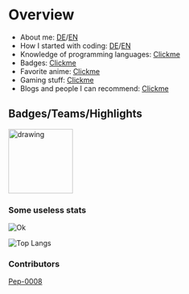 # Overview

- About me: [DE](https://github.com/Ari24-cb24/personal-information/blob/main/about_me-de.md)/[EN]()
- How I started with coding: [DE](https://github.com/Ari24-cb24/personal-information/blob/main/started_with_coding-de.md)/[EN]()
- Knowledge of programming languages: [Clickme](https://github.com/Ari24-cb24/personal-information/blob/main/languages_why.md)
- Badges: [Clickme](https://github.com/Ari24-cb24/Ari24-cb24/blob/master/README.md#badgesteamshighlights)
- Favorite anime: [Clickme](https://github.com/Ari24-cb24/personal-information/blob/main/favorite-anime.md)
- Gaming stuff: [Clickme](https://github.com/Ari24-cb24/personal-information/blob/main/gaming_thingies.md)
- Blogs and people I can recommend: [Clickme](https://github.com/Ari24-cb24/personal-information/blob/main/recommended_bloggos_and_people.md)

## Badges/Teams/Highlights

<p float="left">
  <img src="http://aridevelopment.de/static/emojis/base.png" alt="drawing" width="128"/>
</p>

### Some useless stats

![Ok](https://github-readme-stats.vercel.app/api?username=Ari24-cb24&count_private=true&show_icons=true&theme=radical)

![Top Langs](https://github-readme-stats.vercel.app/api/top-langs/?username=Ari24-cb24&layout=compact&theme=radical)

### Contributors

[Pep-0008](https://www.youtube.com/watch?v=hgI0p1zf31k&ab_channel=PythonDiscord)

